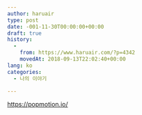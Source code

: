 ```yaml
---
author: haruair
type: post
date: -001-11-30T00:00:00+00:00
draft: true
history:
  - 
    from: https://www.haruair.com/?p=4342
    movedAt: 2018-09-13T22:02:40+00:00
lang: ko
categories:
  - 나의 이야기

---
```

https://popmotion.io/